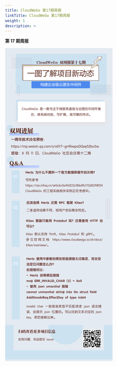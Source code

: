 ```yaml
---
title: CloudWeGo 第17期周报
linkTitle: CloudWeGo 第17期周报
weight: 1
description: >
---
```


**第 17 期周报**

![image](https://raw.githubusercontent.com/cloudwego/community/main/weekly_report/CloudWeGo_17th_weekly_report.png)

